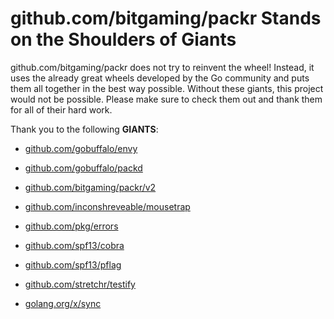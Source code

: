 # github.com/bitgaming/packr Stands on the Shoulders of Giants

github.com/bitgaming/packr does not try to reinvent the wheel! Instead, it uses the already great wheels developed by the Go community and puts them all together in the best way possible. Without these giants, this project would not be possible. Please make sure to check them out and thank them for all of their hard work.

Thank you to the following **GIANTS**:


* [github.com/gobuffalo/envy](https://godoc.org/github.com/gobuffalo/envy)

* [github.com/gobuffalo/packd](https://godoc.org/github.com/gobuffalo/packd)

* [github.com/bitgaming/packr/v2](https://godoc.org/github.com/bitgaming/packr/v2)

* [github.com/inconshreveable/mousetrap](https://godoc.org/github.com/inconshreveable/mousetrap)

* [github.com/pkg/errors](https://godoc.org/github.com/pkg/errors)

* [github.com/spf13/cobra](https://godoc.org/github.com/spf13/cobra)

* [github.com/spf13/pflag](https://godoc.org/github.com/spf13/pflag)

* [github.com/stretchr/testify](https://godoc.org/github.com/stretchr/testify)

* [golang.org/x/sync](https://godoc.org/golang.org/x/sync)
